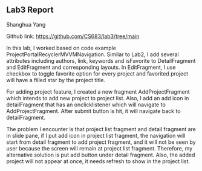 ## Lab3 Report

Shanghua Yang

Github link: <https://github.com/CS683/lab3/tree/main>

In this lab, I worked based on code example
ProjectPortalRecyclerMVVMNavigation. Similar to Lab2, I add several
attributes including authors, link, keywords and isFavorite to
DetailFragment and EditFragment and corresponding layouts. In
EditFragment, I use checkbox to toggle favorite option for every project
and favorited project will have a filled star by the project title.

For adding project feature, I created a new fragment AddProjectFragment
which intends to add new project to project list. Also, I add an add
icon in detailFragment that has an onclicklistener which will navigate
to AddProjectFragment. After submit button is hit, it will navigate back
to detailFragment.

The problem I encounter is that project list fragment and detail
fragment are in slide pane, if I put add icon in project list fragment,
the navigation will start from detail fragment to add project fragment,
and it will not be seen by user because the screen will remain at
project list fragment. Therefore, my alternative solution is put add
button under detail fragment. Also, the added project will not appear at
once, it needs refresh to show in the project list.
